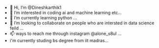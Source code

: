 - 👋 Hi, I’m @Dineshkarthik1
- 👀 I’m interested in coding ai and machine learning etc...
- 🌱 I’m currently learning python ...
- 💞️ I’m looking to collaborate on people who are intersted in data science feild ...
- 📫 ways to reach me through instagram @alone_s8ul ...
- i'm currently studing bs degree from iit madras...

<!---
Dineshkarthik1/Dineshkarthik1 is a ✨ special ✨ repository because its `README.md` (this file) appears on your GitHub profile.
You can click the Preview link to take a look at your changes.
--->
